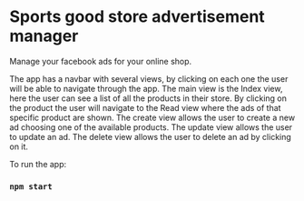 # Sports good store advertisement manager

Manage your facebook ads for your online shop.


The app has a navbar with several views, by clicking on each one the user will be able to navigate through the app. 
The main view is the Index view, here the user can see a list of all the products in their store. By clicking on the product the user will navigate to the Read view where the ads of that specific product are shown.
The create view allows the user to create a new ad choosing one of the available products.
The update view allows the user to update an ad.
The delete view allows the user to delete an ad by clicking on it.


To run the app:
### `npm start`

 
